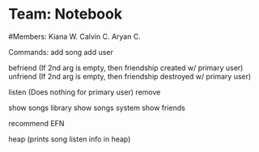 # Team: Notebook

#Members:
	Kiana W. Calvin C. Aryan C.


Commands:
add song <songname>
add user <username>

befriend <username1> <username2> (If 2nd arg is empty, then friendship created w/ primary user)
unfriend <username1> <username2> (If 2nd arg is empty, then friendship destroyed w/ primary user)

listen <username> <songname> <N> (Does nothing for primary user)
remove <songname>

show songs library
show songs system
show friends <user>

recommend <N>
EFN <N>

heap (prints song listen info in heap)



